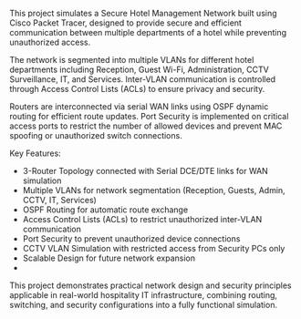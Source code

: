 This project simulates a Secure Hotel Management Network built using Cisco Packet Tracer, designed to provide secure and efficient communication between multiple departments of a hotel while preventing unauthorized access.

The network is segmented into multiple VLANs for different hotel departments including Reception, Guest Wi-Fi, Administration, CCTV Surveillance, IT, and Services. Inter-VLAN communication is controlled through Access Control Lists (ACLs) to ensure privacy and security.

Routers are interconnected via serial WAN links using OSPF dynamic routing for efficient route updates. Port Security is implemented on critical access ports to restrict the number of allowed devices and prevent MAC spoofing or unauthorized switch connections.

Key Features:

- 3-Router Topology connected with Serial DCE/DTE links for WAN simulation
- Multiple VLANs for network segmentation (Reception, Guests, Admin, CCTV, IT, Services)
- OSPF Routing for automatic route exchange
- Access Control Lists (ACLs) to restrict unauthorized inter-VLAN communication
- Port Security to prevent unauthorized device connections
- CCTV VLAN Simulation with restricted access from Security PCs only
- Scalable Design for future network expansion
- 
This project demonstrates practical network design and security principles applicable in real-world hospitality IT infrastructure, combining routing, switching, and security configurations into a fully functional simulation.
